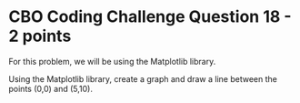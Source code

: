 # CBO Coding Challenge Question 18 - 2 points

For this problem, we will be using the Matplotlib library.

Using the Matplotlib library, create a graph and draw a line between the points (0,0) and (5,10).

